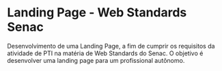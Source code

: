 # Landing Page - Web Standards Senac
Desenvolvimento de uma Landing Page, a fim de cumprir os requisitos da atividade de PTI na matéria de Web Standards do Senac. O objetivo é desenvolver uma landing page para um profissional autônomo.
